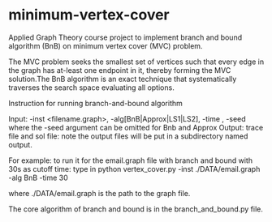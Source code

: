 # minimum-vertex-cover

Applied Graph Theory course project to implement branch and bound algorithm (BnB) on minimum vertex cover (MVC) problem.

The MVC problem seeks the smallest set of vertices such that every edge in the graph has at-least one endpoint in it, thereby forming the MVC solution.The BnB algorithm is an exact technique that systematically traverses the search space evaluating all options.

Instruction for running branch-and-bound algorithm

Input: -inst <filename.graph>, -alg[BnB|Approx|LS1|LS2], -time , -seed where the -seed argument can be omitted for Bnb and Approx Output: trace file and sol file: note the output files will be put in a subdirectory named output.

For example: to run it for the email.graph file with branch and bound with 30s as cutoff time: type in python vertex_cover.py -inst ./DATA/email.graph -alg BnB -time 30

where ./DATA/email.graph is the path to the graph file.

The core algorithm of branch and bound is in the branch_and_bound.py file.
